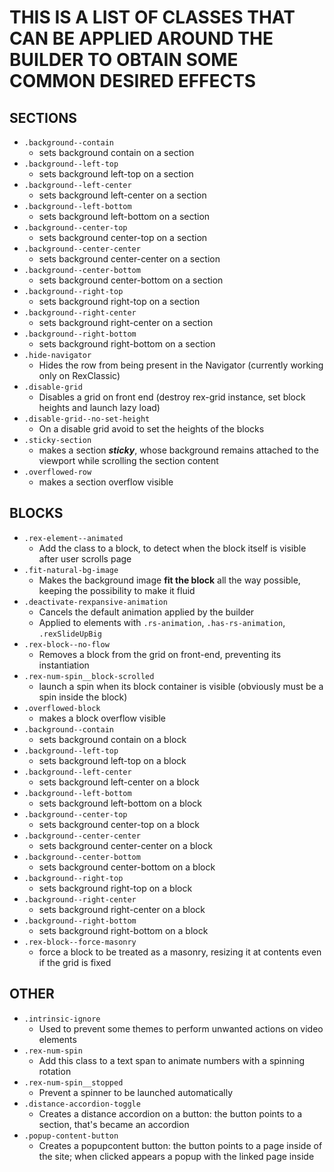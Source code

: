 # THIS IS A LIST OF CLASSES THAT CAN BE APPLIED AROUND THE BUILDER TO OBTAIN SOME COMMON DESIRED EFFECTS

## SECTIONS

- `.background--contain`
  - sets background contain on a section
- `.background--left-top`
  - sets background left-top on a section
- `.background--left-center`
  - sets background left-center on a section
- `.background--left-bottom`
  - sets background left-bottom on a section
- `.background--center-top`
  - sets background center-top on a section
- `.background--center-center`
  - sets background center-center on a section
- `.background--center-bottom`
  - sets background center-bottom on a section
- `.background--right-top`
  - sets background right-top on a section
- `.background--right-center`
  - sets background right-center on a section
- `.background--right-bottom`
  - sets background right-bottom on a section
- `.hide-navigator`
  - Hides the row from being present in the Navigator (currently working only on RexClassic)
- `.disable-grid`
  - Disables a grid on front end (destroy rex-grid instance, set block heights and launch lazy load)
- `.disable-grid--no-set-height`
  - On a disable grid avoid to set the heights of the blocks
- `.sticky-section`
  - makes a section **_sticky_**, whose background remains attached to the viewport while scrolling the section content
- `.overflowed-row`
  - makes a section overflow visible

## BLOCKS

- `.rex-element--animated`
  - Add the class to a block, to detect when the block itself is visible after user scrolls page
- `.fit-natural-bg-image`
  - Makes the background image **fit the block** all the way possible, keeping the possibility to make it fluid
- `.deactivate-rexpansive-animation`
  - Cancels the default animation applied by the builder
  - Applied to elements with `.rs-animation`, `.has-rs-animation`, `.rexSlideUpBig`
- `.rex-block--no-flow`
  - Removes a block from the grid on front-end, preventing its instantiation
- `.rex-num-spin__block-scrolled`
  - launch a spin when its block container is visible (obviously must be a spin inside the block)
- `.overflowed-block`
  - makes a block overflow visible
- `.background--contain`
  - sets background contain on a block
- `.background--left-top`
  - sets background left-top on a block
- `.background--left-center`
  - sets background left-center on a block
- `.background--left-bottom`
  - sets background left-bottom on a block
- `.background--center-top`
  - sets background center-top on a block
- `.background--center-center`
  - sets background center-center on a block
- `.background--center-bottom`
  - sets background center-bottom on a block
- `.background--right-top`
  - sets background right-top on a block
- `.background--right-center`
  - sets background right-center on a block
- `.background--right-bottom`
  - sets background right-bottom on a block
- `.rex-block--force-masonry`
  - force a block to be treated as a masonry, resizing it at contents even if the grid is fixed

## OTHER

- `.intrinsic-ignore`
  - Used to prevent some themes to perform unwanted actions on video elements
- `.rex-num-spin`
  - Add this class to a text span to animate numbers with a spinning rotation
- `.rex-num-spin__stopped`
  - Prevent a spinner to be launched automatically
- `.distance-accordion-toggle`
  - Creates a distance accordion on a button: the button points to a section, that's became an accordion
- `.popup-content-button`
  - Creates a popupcontent button: the button points to a page inside of the site; when clicked appears a popup with the linked page inside
